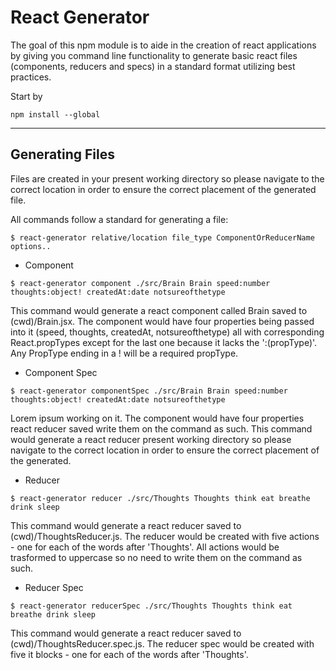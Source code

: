 # React Generator

The goal of this npm module is to aide in the creation of react applications by giving you command line functionality to generate basic react files (components, reducers and specs) in a standard format utilizing best practices.

Start by
```
npm install --global
```

---

## Generating Files

Files are created in your present working directory so please navigate to the correct location in order to ensure the correct placement of the generated file.

All commands follow a standard for generating a file:
```
$ react-generator relative/location file_type ComponentOrReducerName options..
```

* Component
```
$ react-generator component ./src/Brain Brain speed:number thoughts:object! createdAt:date notsureofthetype
```

This command would generate a react component called Brain saved to (cwd)/Brain.jsx. The component would have four properties being passed into it (speed, thoughts, createdAt, notsureofthetype) all with corresponding React.propTypes except for the last one because it lacks the ':(propType)'. Any PropType ending in a ! will be a required propType.

* Component Spec
```
$ react-generator componentSpec ./src/Brain Brain speed:number thoughts:object! createdAt:date notsureofthetype
```

Lorem ipsum working on it. The component would have four properties react reducer saved write them on the command as such. This command would generate a react reducer present working directory so please navigate to the correct location in order to ensure the correct placement of the generated.


* Reducer
```
$ react-generator reducer ./src/Thoughts Thoughts think eat breathe drink sleep
```
This command would generate a react reducer saved to (cwd)/ThoughtsReducer.js. The reducer would be created with five actions - one for each of the words after 'Thoughts'. All actions would be trasformed to uppercase so no need to write them on the command as such.


* Reducer Spec
```
$ react-generator reducerSpec ./src/Thoughts Thoughts think eat breathe drink sleep
```

This command would generate a react reducer saved to (cwd)/ThoughtsReducer.spec.js. The reducer spec would be created with five it blocks - one for each of the words after 'Thoughts'.





